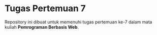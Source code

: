 # Tugas Pertemuan 7

Repository ini dibuat untuk memenuhi tugas pertemuan ke-7 dalam mata kuliah **Pemrograman Berbasis Web**.

